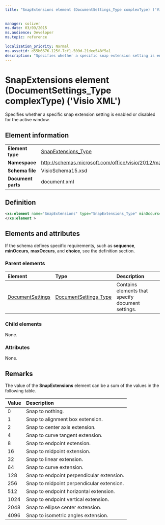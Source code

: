 ```yaml
---
title: "SnapExtensions element (DocumentSettings_Type complexType) ('Visio XML')"
 
 
manager: soliver
ms.date: 03/09/2015
ms.audience: Developer
ms.topic: reference
 
localization_priority: Normal
ms.assetid: d55b6676-125f-7cf1-509d-21dee548f5a1
description: "Specifies whether a specific snap extension setting is enabled or disabled for the active window."
---
```


# SnapExtensions element (DocumentSettings_Type complexType) ('Visio XML')

Specifies whether a specific snap extension setting is enabled or disabled for the active window. 
  
## Element information

|||
|:-----|:-----|
|**Element type** <br/> |[SnapExtensions_Type](snapextensions_type-complextypevisio-xml.md) <br/> |
|**Namespace** <br/> |http://schemas.microsoft.com/office/visio/2012/main  <br/> |
|**Schema file** <br/> |VisioSchema15.xsd  <br/> |
|**Document parts** <br/> |document.xml  <br/> |
   
## Definition

```XML
<xs:element name="SnapExtensions" type="SnapExtensions_Type" minOccurs="0" maxOccurs="1" >
</xs:element >
```

## Elements and attributes

If the schema defines specific requirements, such as **sequence**, **minOccurs**, **maxOccurs**, and **choice**, see the definition section. 
  
### Parent elements

|**Element**|**Type**|**Description**|
|:-----|:-----|:-----|
|[DocumentSettings](documentsettings-element-visiodocument_type-complextypevisio-xml.md) <br/> |[DocumentSettings_Type](documentsettings_type-complextypevisio-xml.md) <br/> |Contains elements that specify document settings.  <br/> |
   
### Child elements

None.
  
### Attributes

None.
  
## Remarks

The value of the **SnapExtensions** element can be a sum of the values in the following table. 
  
|**Value**|**Description**|
|:-----|:-----|
|0  <br/> |Snap to nothing.  <br/> |
|1  <br/> |Snap to alignment box extension.  <br/> |
|2  <br/> |Snap to center axis extension.  <br/> |
|4  <br/> |Snap to curve tangent extension.  <br/> |
|8  <br/> |Snap to endpoint extension.  <br/> |
|16  <br/> |Snap to midpoint extension.  <br/> |
|32  <br/> |Snap to linear extension.  <br/> |
|64  <br/> |Snap to curve extension.  <br/> |
|128  <br/> |Snap to endpoint perpendicular extension.  <br/> |
|256  <br/> |Snap to midpoint perpendicular extension.  <br/> |
|512  <br/> |Snap to endpoint horizontal extension.  <br/> |
|1024  <br/> |Snap to endpoint vertical extension.  <br/> |
|2048  <br/> |Snap to ellipse center extension.  <br/> |
|4096  <br/> |Snap to isometric angles extension.  <br/> |
   

